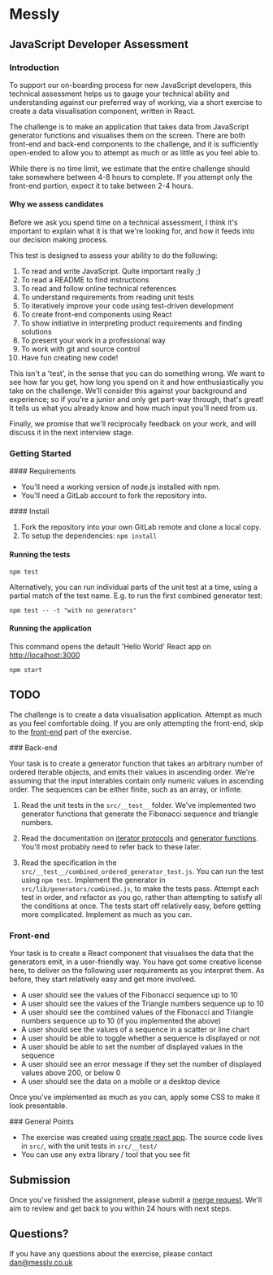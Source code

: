 # Messly
## JavaScript Developer Assessment

### Introduction

To support our on-boarding process for new JavaScript developers, this
technical assessment helps us to gauge your technical ability and understanding
against our preferred way of working, via a short exercise to create a data
visualisation component, written in React.

The challenge is to make an application that takes data from JavaScript generator
functions and visualises them on the screen. There are both front-end and back-end
components to the challenge, and it is sufficiently open-ended to allow you to
attempt as much or as little as you feel able to.

While there is no time limit, we estimate that the entire challenge should take somewhere between 4-8 hours to complete. If you attempt only the front-end portion, expect it to take between 2-4 hours.

#### Why we assess candidates

Before we ask you spend time on a technical assessment, I think it's important to explain
what it is that we're looking for, and how it feeds into our decision making
process.

This test is designed to assess your ability to do the following:

1. To read and write JavaScript. Quite important really ;)
2. To read a README to find instructions
3. To read and follow online technical references
4. To understand requirements from reading unit tests
5. To iteratively improve your code using test-driven development
6. To create front-end components using React
7. To show initiative in interpreting product requirements and finding solutions
8. To present your work in a professional way
9. To work with git and source control
10. Have fun creating new code!

This isn't a 'test', in the sense that you can do something wrong. We want to
see how far you get, how long you spend on it and how enthusiastically you take on the challenge. We'll consider this against your background and experience; so if you're a junior and only get part-way through, that's great! It tells us what you already know and how much input you'll need from us.

Finally, we promise that we'll reciprocally feedback on your work, and will discuss it in the next interview stage.

### Getting Started

#### Requirements

- You'll need a working version of node.js installed with npm.
- You'll need a GitLab account to fork the repository into.

#### Install

1. Fork the repository into your own GitLab remote and clone a local copy.
2. To setup the dependencies: `npm install`

#### Running the tests

`npm test`

Alternatively, you can run individual parts of the unit test at a time, using
a partial match of the test name. E.g. to run the first combined generator test:

`npm test -- -t "with no generators"`

#### Running the application

This command opens the default 'Hello World' React app on [http://localhost:3000](http://localhost:3000)

`npm start`

## TODO

The challenge is to create a data visualisation application. Attempt as much as
you feel comfortable doing. If you are only attempting the front-end, skip to
the [front-end](#front-end) part of the exercise.

### Back-end

Your task is to create a generator function that takes an arbitrary number of
ordered iterable objects, and emits their values in ascending order. We're
assuming that the input interables contain only numeric values in ascending order.
The sequences can be either finite, such as an array, or infinte.

1. Read the unit tests in the `src/__test__` folder. We've implemented two
generator functions that generate the Fibonacci sequence and triangle numbers.

2. Read the documentation on [iterator protocols](https://developer.mozilla.org/en-US/docs/Web/JavaScript/Reference/Iteration_protocols#The_iterable_protocol) and [generator functions](https://developer.mozilla.org/en-US/docs/Web/JavaScript/Reference/Statements/function*). You'll most probably need to refer back to these later.

3. Read the specification in the `src/__test__/combined_ordered_generator_test.js`. You can run the test using `npm test`. Implement the generator in `src/lib/generators/combined.js`, to make the tests pass. Attempt each test in order, and refactor as you go, rather than attempting to satisfy all the conditions at once. The tests start off relatively easy, before getting more complicated. Implement as much as you can.

### <a name="front-end"></a> Front-end

Your task is to create a React component that visualises the data that the
generators emit, in a user-friendly way. You have got some creative license here,
to deliver on the following user requirements as you interpret them.
As before, they start relatively easy and get more involved.

* A user should see the values of the Fibonacci sequence up to 10
* A user should see the values of the Triangle numbers sequence up to 10
* A user should see the combined values of the Fibonacci and Triangle numbers sequence up to 10 (if you implemented the above)
* A user should see the values of a sequence in a scatter or line chart
* A user should be able to toggle whether a sequence is displayed or not
* A user should be able to set the number of displayed values in the sequence
* A user should see an error message if they set the number of displayed values above 200, or below 0
* A user should see the data on a mobile or a desktop device

Once you've implemented as much as you can, apply some CSS to make it look presentable.

### General Points

- The exercise was created using [create react app](https://github.com/facebook/create-react-app). The source code lives in `src/`, with the unit tests in `src/__test/`
- You can use any extra library / tool that you see fit

## Submission

Once you've finished the assignment, please submit a [merge request](https://docs.gitlab.com/ee/gitlab-basics/add-merge-request.html). We'll aim to review and get back to you within 24 hours with next steps.

## Questions?

If you have any questions about the exercise, please contact dan@messly.co.uk